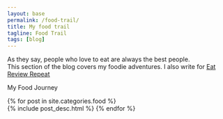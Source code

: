 ```yaml
---
layout: base
permalink: /food-trail/
title: My food trail
tagline: Food Trail
tags: [blog]
---
```

<article class="post">
    <p>As they say, people who love to eat are always the best people. <br/>This section of the blog covers my foodie adventures. I also write for <a href="https://eatreviewrepeat.wordpress.com/"> <u>Eat Review Repeat</u> </a></p>  
    <p class="tag read-first is-uppercase">My Food Journey </p>  
</article>


<section id="post">

{% for post in site.categories.food %}    
  {% include post_desc.html %}
{% endfor %}
<br/>
</section>